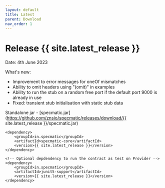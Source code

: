 ```yaml
---
layout: default
title: Latest
parent: Download
nav_order: 1
---
```


Release {{ site.latest_release }}
=================================

Date: 4th June 2023

What's new:
- Improvement to error messages for oneOf mismatches
- Ability to omit headers using "(omit)" in examples
- Ability to run the stub on a random free port if the default port 9000 is already in use
- Fixed: transient stub initialisation with static stub data

Standalone jar - [specmatic.jar](https://github.com/znsio/specmatic/releases/download/{{ site.latest_release }}/specmatic.jar)

```
<dependency>
    <groupId>in.specmatic</groupId>
    <artifactId>specmatic-core</artifactId>
    <version>{{ site.latest_release }}</version>
</dependency>

<!-- Optional depdendency to run the contract as test on Provider -->
<dependency>
    <groupId>in.specmatic</groupId>
    <artifactId>junit5-support</artifactId>
    <version>{{ site.latest_release }}</version>
</dependency>
```
